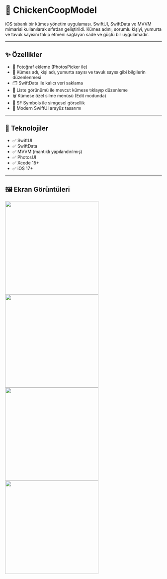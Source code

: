 # 🐔 ChickenCoopModel

iOS tabanlı bir kümes yönetim uygulaması. SwiftUI, SwiftData ve MVVM mimarisi kullanılarak sıfırdan geliştirildi. Kümes adını, sorumlu kişiyi, yumurta ve tavuk sayısını takip etmeni sağlayan sade ve güçlü bir uygulamadır.

---

## ✨ Özellikler

- 📸 Fotoğraf ekleme (PhotosPicker ile)
- 📝 Kümes adı, kişi adı, yumurta sayısı ve tavuk sayısı gibi bilgilerin düzenlenmesi
- 🗂️ SwiftData ile kalıcı veri saklama
- 🔄 Liste görünümü ile mevcut kümese tıklayıp düzenleme
- 🗑️ Kümese özel silme menüsü (Edit modunda)
- 🐥 SF Symbols ile simgesel görsellik
- 📱 Modern SwiftUI arayüz tasarımı

---

## 🚀 Teknolojiler

- ✅ SwiftUI
- ✅ SwiftData
- ✅ MVVM (mantıklı yapılandırılmış)
- ✅ PhotosUI
- ✅ Xcode 15+
- ✅ iOS 17+

---

## 🖼️ Ekran Görüntüleri

<img src="https://github.com/user-attachments/assets/92bd02b4-c815-4738-b345-76751cfbb410" width="300">
<img src="https://github.com/user-attachments/assets/04d4a927-d0d0-4250-96e2-45f6e194d3fd" width="300">
<img src="https://github.com/user-attachments/assets/7c53e064-f37f-4512-97bf-f7c5af892bf4" width="300">
<img src="https://github.com/user-attachments/assets/d344f2ad-5c09-4dbc-8dd1-e498ac1b656d" width="300">



